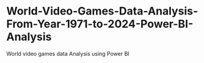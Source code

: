 # World-Video-Games-Data-Analysis-From-Year-1971-to-2024-Power-BI-Analysis
World video games data Analysis using Power BI
